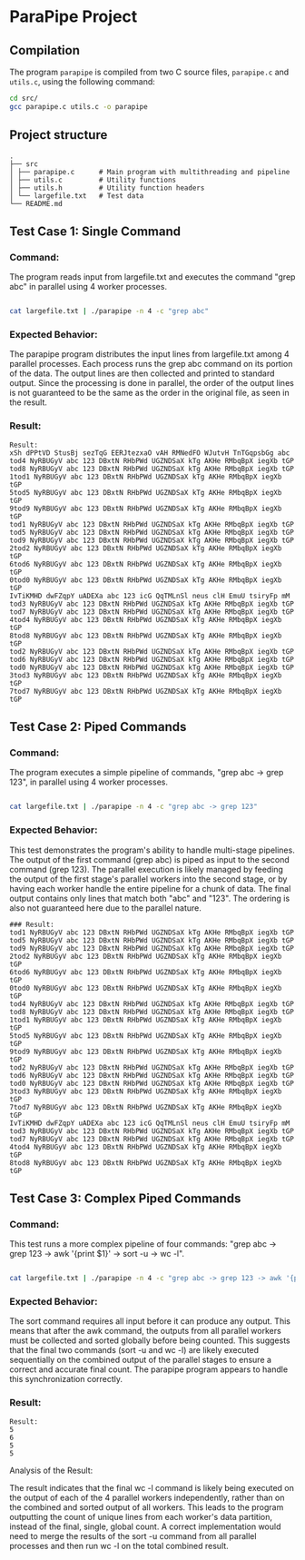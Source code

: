 # ParaPipe Project

## Compilation

The program `parapipe` is compiled from two C source files, `parapipe.c` and `utils.c`, using the following command:

```bash
cd src/
gcc parapipe.c utils.c -o parapipe
```
## Project structure
```
.
├── src
│ ├── parapipe.c      # Main program with multithreading and pipeline
│ ├── utils.c         # Utility functions
│ ├── utils.h         # Utility function headers
│ └── largefile.txt   # Test data
└── README.md
```
## Test Case 1: Single Command
### Command:

The program reads input from largefile.txt and executes the command "grep abc" in parallel using 4 worker processes.

```Bash

cat largefile.txt | ./parapipe -n 4 -c "grep abc"
```
### Expected Behavior:

The parapipe program distributes the input lines from largefile.txt among 4 parallel processes. Each process runs the grep abc command on its portion of the data. The output lines are then collected and printed to standard output. Since the processing is done in parallel, the order of the output lines is not guaranteed to be the same as the order in the original file, as seen in the result.

### Result:
```
Result:
xSh dPPtVD StusBj sezTqG EERJtezxaO vAH RMNedFO WJutvH TnTGqpsbGg abc
tod4 NyRBUGyV abc 123 DBxtN RHbPWd UGZNDSaX kTg AKHe RMbqBpX iegXb tGP
tod8 NyRBUGyV abc 123 DBxtN RHbPWd UGZNDSaX kTg AKHe RMbqBpX iegXb tGP
1tod1 NyRBUGyV abc 123 DBxtN RHbPWd UGZNDSaX kTg AKHe RMbqBpX iegXb tGP
5tod5 NyRBUGyV abc 123 DBxtN RHbPWd UGZNDSaX kTg AKHe RMbqBpX iegXb tGP
9tod9 NyRBUGyV abc 123 DBxtN RHbPWd UGZNDSaX kTg AKHe RMbqBpX iegXb tGP
tod1 NyRBUGyV abc 123 DBxtN RHbPWd UGZNDSaX kTg AKHe RMbqBpX iegXb tGP
tod5 NyRBUGyV abc 123 DBxtN RHbPWd UGZNDSaX kTg AKHe RMbqBpX iegXb tGP
tod9 NyRBUGyV abc 123 DBxtN RHbPWd UGZNDSaX kTg AKHe RMbqBpX iegXb tGP
2tod2 NyRBUGyV abc 123 DBxtN RHbPWd UGZNDSaX kTg AKHe RMbqBpX iegXb tGP
6tod6 NyRBUGyV abc 123 DBxtN RHbPWd UGZNDSaX kTg AKHe RMbqBpX iegXb tGP
0tod0 NyRBUGyV abc 123 DBxtN RHbPWd UGZNDSaX kTg AKHe RMbqBpX iegXb tGP
IvTiKMHD dwFZqpY uADEXa abc 123 icG QqTMLnSl neus clH EmuU tsiryFp mM
tod3 NyRBUGyV abc 123 DBxtN RHbPWd UGZNDSaX kTg AKHe RMbqBpX iegXb tGP
tod7 NyRBUGyV abc 123 DBxtN RHbPWd UGZNDSaX kTg AKHe RMbqBpX iegXb tGP
4tod4 NyRBUGyV abc 123 DBxtN RHbPWd UGZNDSaX kTg AKHe RMbqBpX iegXb tGP
8tod8 NyRBUGyV abc 123 DBxtN RHbPWd UGZNDSaX kTg AKHe RMbqBpX iegXb tGP
tod2 NyRBUGyV abc 123 DBxtN RHbPWd UGZNDSaX kTg AKHe RMbqBpX iegXb tGP
tod6 NyRBUGyV abc 123 DBxtN RHbPWd UGZNDSaX kTg AKHe RMbqBpX iegXb tGP
tod0 NyRBUGyV abc 123 DBxtN RHbPWd UGZNDSaX kTg AKHe RMbqBpX iegXb tGP
3tod3 NyRBUGyV abc 123 DBxtN RHbPWd UGZNDSaX kTg AKHe RMbqBpX iegXb tGP
7tod7 NyRBUGyV abc 123 DBxtN RHbPWd UGZNDSaX kTg AKHe RMbqBpX iegXb tGP
```
## Test Case 2: Piped Commands
### Command:

The program executes a simple pipeline of commands, "grep abc -> grep 123", in parallel using 4 worker processes.

```Bash

cat largefile.txt | ./parapipe -n 4 -c "grep abc -> grep 123"
```
### Expected Behavior:

This test demonstrates the program's ability to handle multi-stage pipelines. The output of the first command (grep abc) is piped as input to the second command (grep 123). The parallel execution is likely managed by feeding the output of the first stage's parallel workers into the second stage, or by having each worker handle the entire pipeline for a chunk of data. The final output contains only lines that match both "abc" and "123". The ordering is also not guaranteed here due to the parallel nature.
```
### Result:
tod1 NyRBUGyV abc 123 DBxtN RHbPWd UGZNDSaX kTg AKHe RMbqBpX iegXb tGP
tod5 NyRBUGyV abc 123 DBxtN RHbPWd UGZNDSaX kTg AKHe RMbqBpX iegXb tGP
tod9 NyRBUGyV abc 123 DBxtN RHbPWd UGZNDSaX kTg AKHe RMbqBpX iegXb tGP
2tod2 NyRBUGyV abc 123 DBxtN RHbPWd UGZNDSaX kTg AKHe RMbqBpX iegXb tGP
6tod6 NyRBUGyV abc 123 DBxtN RHbPWd UGZNDSaX kTg AKHe RMbqBpX iegXb tGP
0tod0 NyRBUGyV abc 123 DBxtN RHbPWd UGZNDSaX kTg AKHe RMbqBpX iegXb tGP
tod4 NyRBUGyV abc 123 DBxtN RHbPWd UGZNDSaX kTg AKHe RMbqBpX iegXb tGP
tod8 NyRBUGyV abc 123 DBxtN RHbPWd UGZNDSaX kTg AKHe RMbqBpX iegXb tGP
1tod1 NyRBUGyV abc 123 DBxtN RHbPWd UGZNDSaX kTg AKHe RMbqBpX iegXb tGP
5tod5 NyRBUGyV abc 123 DBxtN RHbPWd UGZNDSaX kTg AKHe RMbqBpX iegXb tGP
9tod9 NyRBUGyV abc 123 DBxtN RHbPWd UGZNDSaX kTg AKHe RMbqBpX iegXb tGP
tod2 NyRBUGyV abc 123 DBxtN RHbPWd UGZNDSaX kTg AKHe RMbqBpX iegXb tGP
tod6 NyRBUGyV abc 123 DBxtN RHbPWd UGZNDSaX kTg AKHe RMbqBpX iegXb tGP
tod0 NyRBUGyV abc 123 DBxtN RHbPWd UGZNDSaX kTg AKHe RMbqBpX iegXb tGP
3tod3 NyRBUGyV abc 123 DBxtN RHbPWd UGZNDSaX kTg AKHe RMbqBpX iegXb tGP
7tod7 NyRBUGyV abc 123 DBxtN RHbPWd UGZNDSaX kTg AKHe RMbqBpX iegXb tGP
IvTiKMHD dwFZqpY uADEXa abc 123 icG QqTMLnSl neus clH EmuU tsiryFp mM
tod3 NyRBUGyV abc 123 DBxtN RHbPWd UGZNDSaX kTg AKHe RMbqBpX iegXb tGP
tod7 NyRBUGyV abc 123 DBxtN RHbPWd UGZNDSaX kTg AKHe RMbqBpX iegXb tGP
4tod4 NyRBUGyV abc 123 DBxtN RHbPWd UGZNDSaX kTg AKHe RMbqBpX iegXb tGP
8tod8 NyRBUGyV abc 123 DBxtN RHbPWd UGZNDSaX kTg AKHe RMbqBpX iegXb tGP
```
## Test Case 3: Complex Piped Commands
### Command:

This test runs a more complex pipeline of four commands: "grep abc -> grep 123 -> awk '{print $1}' -> sort -u -> wc -l".

```Bash

cat largefile.txt | ./parapipe -n 4 -c "grep abc -> grep 123 -> awk '{print $1}' -> sort -u -> wc -l"
```
### Expected Behavior:

The sort command requires all input before it can produce any output. This means that after the awk command, the outputs from all parallel workers must be collected and sorted globally before being counted. This suggests that the final two commands (sort -u and wc -l) are likely executed sequentially on the combined output of the parallel stages to ensure a correct and accurate final count. The parapipe program appears to handle this synchronization correctly.

### Result:

```
Result:
5
6
5
5
```
Analysis of the Result:

The result indicates that the final wc -l command is likely being executed on the output of each of the 4 parallel workers independently, rather than on the combined and sorted output of all workers. This leads to the program outputting the count of unique lines from each worker's data partition, instead of the final, single, global count. A correct implementation would need to merge the results of the sort -u command from all parallel processes and then run wc -l on the total combined result.
